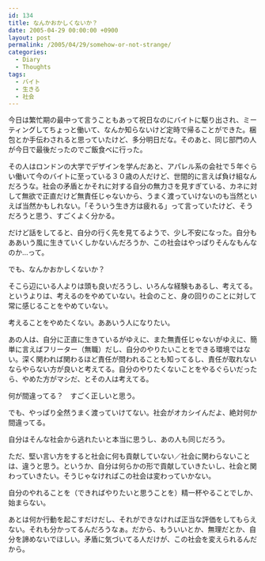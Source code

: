 ```yaml
---
id: 134
title: なんかおかしくないか？
date: 2005-04-29 00:00:00 +0900
layout: post
permalink: /2005/04/29/somehow-or-not-strange/
categories:
  - Diary
  - Thoughts
tags:
  - バイト
  - 生きる
  - 社会
---
```

今日は繁忙期の最中って言うこともあって祝日なのにバイトに駆り出され、ミーティングしてちょっと働いて、なんか知らないけど定時で帰ることができた。梱包とか手伝わされると思っていたけど、多分明日だな。そのあと、同じ部門の人が今日で最後だったのでご飯食べに行った。

<!--more-->

その人はロンドンの大学でデザインを学んだあと、アパレル系の会社で５年ぐらい働いて今のバイトに至っている３０歳の人だけど、世間的に言えば負け組なんだろうな。社会の矛盾とかそれに対する自分の無力さを見すぎている、カネに対して無欲で正直だけど無責任じゃないから、うまく渡っていけないのも当然といえば当然かもしれない。「そういう生き方は疲れる」って言っていたけど、そうだろうと思う、すごくよく分かる。

だけど話をしてると、自分の行く先を見てるようで、少し不安になった。自分もああいう風に生きていくしかないんだろうか、この社会はやっぱりそんなもんなのか…って。

でも、なんかおかしくないか？
  
そこら辺にいる人よりは頭も良いだろうし、いろんな経験もあるし、考えてる。というよりは、考えるのをやめていない。社会のこと、身の回りのことに対して常に感じることをやめていない。
  
考えることをやめたくない。ああいう人になりたい。
  
あの人は、自分に正直に生きているがゆえに、また無責任じゃないがゆえに、簡単に言えばフリーター（無職）だし、自分のやりたいことをできる環境ではない。深く関われば関わるほど責任が問われることも知ってるし、責任が取れないならやらない方が良いと考えてる。自分のやりたくないことをやるぐらいだったら、やめた方がマシだ、とその人は考えてる。
  
何が間違ってる？　すごく正しいと思う。
  
でも、やっぱり全然うまく渡っていけてない。社会がオカシイんだよ、絶対何か間違ってる。
  
自分はそんな社会から逃れたいと本当に思うし、あの人も同じだろう。

ただ、堅い言い方をすると社会に何も貢献していない／社会に関わらないことは、違うと思う。というか、自分は何らかの形で貢献していきたいし、社会と関わっていきたい。そうじゃなければこの社会は変わっていかない。
  
自分のやれることを（できればやりたいと思うことを）精一杯やることでしか、始まらない。

あとは何か行動を起こすだけだし、それができなければ正当な評価をしてもらえない。それも分かってるんだろうなぁ。だから、もういいとか、無理だとか、自分を諦めないでほしい。矛盾に気づいてる人だけが、この社会を変えられるんだから。
